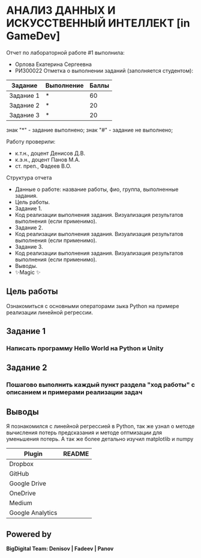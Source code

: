 # АНАЛИЗ ДАННЫХ И ИСКУССТВЕННЫЙ ИНТЕЛЛЕКТ [in GameDev]
Отчет по лабораторной работе #1 выполнила:
- Орлова Екатерина Сергеевна
- РИ300022
Отметка о выполнении заданий (заполняется студентом):

| Задание | Выполнение | Баллы |
| ------ | ------ | ------ |
| Задание 1 | * | 60 |
| Задание 2 | * | 20 |
| Задание 3 | * | 20 |

знак "*" - задание выполнено; знак "#" - задание не выполнено;

Работу проверили:
- к.т.н., доцент Денисов Д.В.
- к.э.н., доцент Панов М.А.
- ст. преп., Фадеев В.О.



Структура отчета

- Данные о работе: название работы, фио, группа, выполненные задания.
- Цель работы.
- Задание 1.
- Код реализации выполнения задания. Визуализация результатов выполнения (если применимо).
- Задание 2.
- Код реализации выполнения задания. Визуализация результатов выполнения (если применимо).
- Задание 3.
- Код реализации выполнения задания. Визуализация результатов выполнения (если применимо).
- Выводы.
- ✨Magic ✨

## Цель работы
Ознакомиться с основными операторами зыка Python на примере реализации линейной регрессии.

## Задание 1
### Написать программу Hello World на Python и Unity


## Задание 2
### Пошагово выполнить каждый пункт раздела "ход работы" с описанием и примерами реализации задач

## Выводы

Я познакомился с линейной регрессией в Python, так же узнал о методе вычисления потерь предсказания и методе оптмизации для уменьшения потерь. А так же более детально изучил matplotlib и numpy

| Plugin | README |
| ------ | ------ |
| Dropbox |  |
| GitHub |  |
| Google Drive |  |
| OneDrive |  |
| Medium | |
| Google Analytics |  |

## Powered by

**BigDigital Team: Denisov | Fadeev | Panov**
